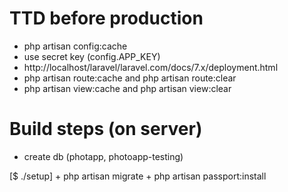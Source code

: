 # TTD before production

- php artisan config:cache
- use secret key (config.APP_KEY)
- http://localhost/laravel/laravel.com/docs/7.x/deployment.html
- php artisan route:cache and php artisan route:clear
- php artisan view:cache and php artisan view:clear


# Build steps (on server)
+ create db (photapp, photoapp-testing)

[$ ./setup]
    + php artisan migrate
    + php artisan passport:install


